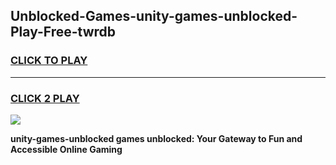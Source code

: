 
## Unblocked-Games-unity-games-unblocked-Play-Free-twrdb
<h3>
<a href="https://premium76.site?title=unity-games-unblocked&ref=21A">CLICK TO PLAY</a></h3>
<hr>

<h3>
<a href="https://premium76.site?title=unity-games-unblocked&ref=21A">CLICK 2 PLAY</a>
  
</h3>

<a href="https://premium76.site?title=unity-games-unblocked&ref=21A"><img src="https://clearcache.store/games.png"></a>


**unity-games-unblocked games unblocked: Your Gateway to Fun and Accessible Online Gaming**
